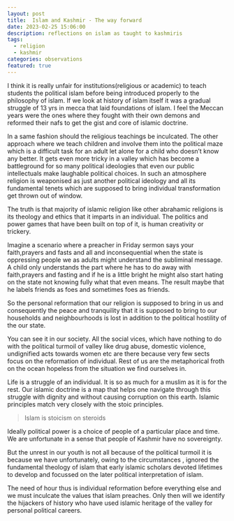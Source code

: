 ```yaml
---
layout: post
title:  Islam and Kashmir - The way forward
date: 2023-02-25 15:06:00
description: reflections on islam as taught to kashmiris
tags:
  - religion
  - kashmir
categories: observations
featured: true
---
```


I think it is really unfair for institutions(religious or academic) to teach students the political islam before being introduced properly to the philosophy of islam. If we look at history of islam itself it was a gradual struggle of 13 yrs in mecca that laid foundations of islam. I feel the Meccan years were the ones where they fought with their own demons and reformed their nafs to get the gist and core of islamic doctrine. 

In a same fashion should the religious teachings be inculcated. The other approach where we teach children and involve them into the political maze which is a difficult task for an adult let alone for a child who doesn’t know any better. It gets even more tricky in a valley which has become a battleground for so many political ideologies that even our public intellectuals make laughable political choices. In such an atmosphere religion is weaponised as just another political ideology and all its fundamental tenets which are supposed to bring individual transformation get thrown out of window. 

The truth is that majority of islamic religion like other abrahamic religions is its theology and ethics that it imparts in an individual. The politics and power games that have been built on top of it, is human creativity or trickery.

Imagine a scenario where a preacher in Friday sermon says your faith,prayers and fasts and all and inconsequential when the state is oppressing people we as adults might understand the subliminal message. A child only understands the part where he has to do away with faith,prayers and fasting and if he is a little bright he might also start hating on the state not knowing fully what that even means. The result maybe that he labels friends as foes and sometimes foes as friends.

So the personal reformation that our religion is supposed to bring in us and consequently the peace and tranquility that it is supposed to bring to our households and neighbourhoods is lost in addition to the political hostility of the our state.

You can see it in our society. All the social vices, which have nothing to do with the political turmoil of valley like drug abuse, domestic violence, undignified acts towards women etc are there because very few sects focus on the reformation of individual. Rest of us are the metaphorical froth on the ocean hopeless from the situation we find ourselves in. 

Life is a struggle of an individual. It is so as much for a muslim as it is for the rest. Our islamic doctrine is a map that helps one navigate through this struggle with dignity and without causing corruption on this earth. Islamic principles match very closely with the stoic principles.

> Islam is stoicism on steroids

Ideally political power is a choice of people of a particular place and time. We are unfortunate in a sense that people of Kashmir have no sovereignty. 

But the unrest in our youth is not all because of the political turmoil it is because we have unfortunately, owing to the circumstances , ignored the fundamental theology of islam that early islamic scholars devoted lifetimes to develop and focussed on the later political interpretation of islam.

The need of hour thus is individual reformation before everything else and we must inculcate the values that islam preaches. Only then will we identify the hijackers of history who have used islamic heritage of the valley for personal political careers.